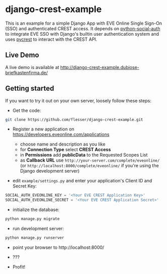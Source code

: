 # django-crest-example
This is an example for a simple Django App with EVE Online Single Sign-On (SSO) and authenticated CREST access.
It depends on [python-social-auth](http://psa.matiasaguirre.net/) to integrate EVE SSO with Django's builtin user authentication system and uses [pycrest](https://forums.eveonline.com/default.aspx?g=posts&t=398676) to interact with the CREST API.

## Live Demo
A live demo is available at http://django-crest-example.dubiose-briefkastenfirma.de/

## Getting started
If you want to try it out on your own server, loosely follow these steps:

* Get the code:
```bash
git clone https://github.com/flesser/django-crest-example.git
```

* Register a new application on https://developers.eveonline.com/applications
  - choose name and description as you like
  - for **Connection Type** select **CREST Access**
  - in **Permissions** add **publicData** to the Requested Scopes List
  - as **Callback URL** use `http://your-server.com/complete/eveonline/` (or `http://localhost:8000/complete/eveonline/` if you're using the Django development server)
  
* edit `example/settings.py` and enter your application's Client ID and Secret Key:
```python
SOCIAL_AUTH_EVEONLINE_KEY = '<Your EVE CREST Application Key>'
SOCIAL_AUTH_EVEONLINE_SECRET = '<Your EVE CREST Application Secret>'
```

* initialize the database:
```bash
python manage.py migrate
```

* run development server:
```bash
python manage.py runserver
```

* point your browser to http://localhost:8000/

* ???

* Profit!
